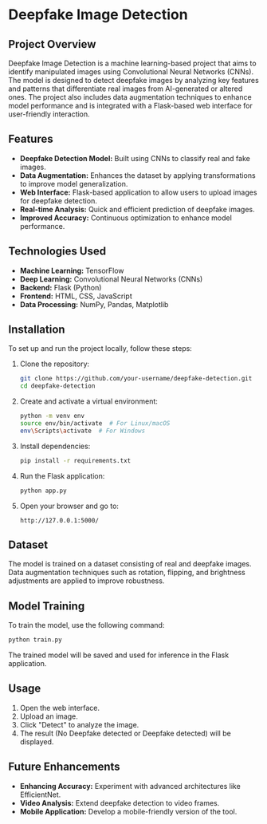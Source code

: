 # Deepfake Image Detection

## Project Overview
Deepfake Image Detection is a machine learning-based project that aims to identify manipulated images using Convolutional Neural Networks (CNNs). The model is designed to detect deepfake images by analyzing key features and patterns that differentiate real images from AI-generated or altered ones. The project also includes data augmentation techniques to enhance model performance and is integrated with a Flask-based web interface for user-friendly interaction.

## Features
- **Deepfake Detection Model:** Built using CNNs to classify real and fake images.
- **Data Augmentation:** Enhances the dataset by applying transformations to improve model generalization.
- **Web Interface:** Flask-based application to allow users to upload images for deepfake detection.
- **Real-time Analysis:** Quick and efficient prediction of deepfake images.
- **Improved Accuracy:** Continuous optimization to enhance model performance.

## Technologies Used
- **Machine Learning:** TensorFlow
- **Deep Learning:** Convolutional Neural Networks (CNNs)
- **Backend:** Flask (Python)
- **Frontend:** HTML, CSS, JavaScript
- **Data Processing:** NumPy, Pandas, Matplotlib

## Installation
To set up and run the project locally, follow these steps:

1. Clone the repository:
   ```bash
   git clone https://github.com/your-username/deepfake-detection.git
   cd deepfake-detection
   ```
2. Create and activate a virtual environment:
   ```bash
   python -m venv env
   source env/bin/activate  # For Linux/macOS
   env\Scripts\activate  # For Windows
   ```
3. Install dependencies:
   ```bash
   pip install -r requirements.txt
   ```
4. Run the Flask application:
   ```bash
   python app.py
   ```
5. Open your browser and go to:
   ```
   http://127.0.0.1:5000/
   ```

## Dataset
The model is trained on a dataset consisting of real and deepfake images. Data augmentation techniques such as rotation, flipping, and brightness adjustments are applied to improve robustness.

## Model Training
To train the model, use the following command:
```bash
python train.py
```
The trained model will be saved and used for inference in the Flask application.

## Usage
1. Open the web interface.
2. Upload an image.
3. Click "Detect" to analyze the image.
4. The result (No Deepfake detected or Deepfake detected) will be displayed.

## Future Enhancements
- **Enhancing Accuracy:** Experiment with advanced architectures like EfficientNet.
- **Video Analysis:** Extend deepfake detection to video frames.
- **Mobile Application:** Develop a mobile-friendly version of the tool.


